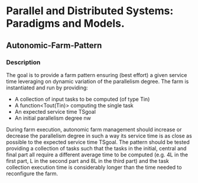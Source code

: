 # Parallel and Distributed Systems: Paradigms and Models.

## Autonomic-Farm-Pattern

### Description

The goal is to provide a farm pattern ensuring (best effort) a given service time leveraging on dynamic variation of
the parallelism degree. The farm is instantiated and run by providing:

- A collection of input tasks to be computed (of type Tin)
- A function<Tout(Tin)> computing the single task
- An expected service time TSgoal
- An initial parallelism degree nw

During farm execution, autonomic farm management should increase or decrease the parallelism degree in such a way its service time is as close as possible to the expected service time TSgoal.
The pattern should be tested providing a collection of tasks such that the tasks in the initial, central and final part all require a different average time to be computed (e.g. 4L in the first part, L in the second part and 8L in the third part) and the task collection execution time is considerably longer than the time needed to reconfigure the farm.
